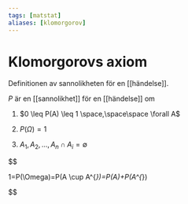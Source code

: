 ```yaml
---
tags: [matstat]
aliases: [klomorgorov]
---
```

# Klomorgorovs axiom
Definitionen av sannolikheten för en [[händelse]].

$P$ är en [[sannolikhet]] för en [[händelse]] om

1. $0 \leq P(A) \leq 1 \space,\space\space \forall A$

2. $P(\Omega)=1$

3. $A_{1},A_{2},\dots, A_{n}\cap A_{i}=\emptyset$


$$

1=P(\Omega)=P(A \cup A^{*})=P(A)+P(A^{*})

$$